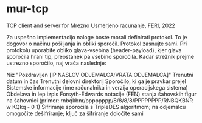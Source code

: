 # mur-tcp
TCP client and server for Mrezno Usmerjeno racunanje, FERI, 2022

Za uspešno implementacijo naloge boste morali definirati protokol. To je dogovor o načinu pošiljanja in obliki sporočil. Protokol zasnujte sami. Pri protokolu uporabite obliko glava-vsebina (header-payload), kjer glava sporočila hrani tip, preostanek pa vsebino sporočila. Kadar strežnik prejme ustrezno sporočilo, naj vrača naslednje:



Niz "Pozdravljen [IP NASLOV ODJEMALCA:VRATA ODJEMALCA]"
Trenutni datum in čas
Trenutni delovni direktorij
Sporočilo, ki ga je pravkar prejel
Sistemske informacije (ime računalnika in verzija operacijskega sistema)
Obdelava in lep izpis Forsyth-Edwards notacije (FEN)  stanja šahovskih figur na šahovnici (primer: rnbqkbnr/pppppppp/8/8/8/8/PPPPPPPP/RNBQKBNR w KQkq - 0 1)
Šifriranje sporočila s TripleDES algoritmom; na odjemalcu omogočite dešifriranje; ključ za šifriranje določite sami